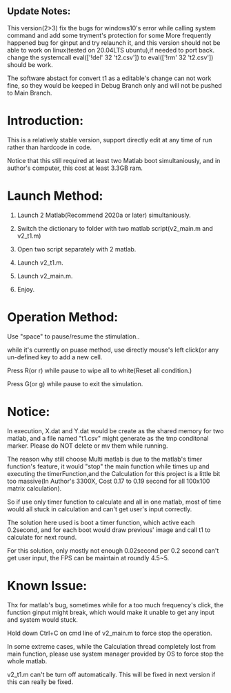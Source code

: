 ##  Update Notes:

This version(2>3) fix the bugs for windows10's error while calling system command and add some tryment's protection for some More frequently happened bug for ginput and try relaunch it, and this version should not be able to work on linux(tested on 20.04LTS ubuntu),if needed to port back. change the systemcall eval(['!del' 32 't2.csv']) to eval(['!rm' 32 't2.csv']) should be work.

The software abstact for convert t1 as a editable's change can not work fine, so they would be keeped in Debug Branch only and will not be pushed to Main Branch.

# Introduction:

This is a relatively stable version, support directly edit at any time of run rather than hardcode in code.

Notice that this still required at least two Matlab boot simultaniously, and in author's computer, this cost at least 3.3GB ram.

# Launch Method:

1. Launch 2 Matlab(Recommend 2020a or later) simultaniously.

2. Switch the dictionary to folder with two matlab script(v2_main.m and v2_t1.m)

3. Open two script separately with 2 matlab.

4. Launch v2_t1.m.

5. Launch v2_main.m.

6. Enjoy.



# Operation Method:

Use "space" to pause/resume the stimulation..

while it's currently on puase method, use directly mouse's left click(or any un-defined key to add a new cell.

Press R(or r) while pause to wipe all to white(Reset all condition.)

Press G(or g) while pause to exit the simulation.

# Notice:

In execution, X.dat and Y.dat would be create as the shared memory for two matlab, and a file named "t1.csv" might generate as the tmp conditonal marker.
Please do NOT delete or mv them while running.

The reason why still choose Multi matlab is due to the matlab's timer function's feature, it would "stop" the main function while times up and executing the timerFunction,and the Calculation for this project is a little bit too massive(In Author's 3300X, Cost 0.17 to 0.19 second for all 100x100 matrix calculation).

So if use only timer function to calculate and all in one matlab, most of time would all stuck in calculation and can't get user's input correctly.

The solution here used is boot a timer function, which active each 0.2second, and for each boot would draw previous' image and call t1 to calculate for next round.

For this solution, only mostly not enough 0.02second per 0.2 second can't get user input, the FPS can be maintain at roundly 4.5~5.


# Known Issue:

Thx for matlab's bug, sometimes while for a too much frequency's click, the function ginput might break, which would make it unable to get any input and system would stuck.

Hold down Ctrl+C on cmd line of v2_main.m to force stop the operation.

In some extreme cases, while the Calculation thread completely lost from main function, please use system manager provided by OS to force stop the whole matlab.

v2_t1.m can't be turn off automatically.
   This will be fixed in next version if this can really be fixed.


